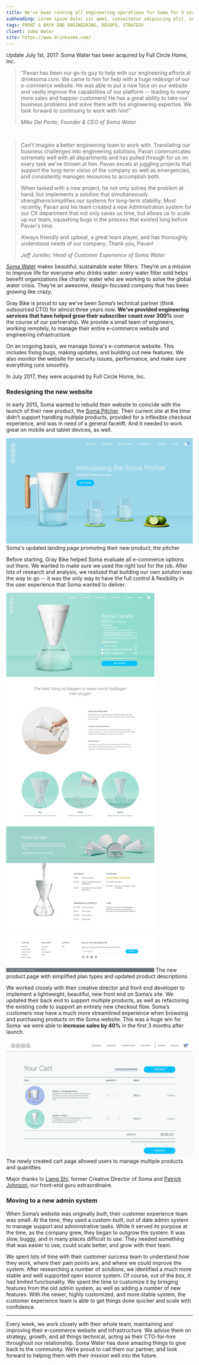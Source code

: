 ```yaml
---
title: We've been running all engineering operations for Soma for 3 years.
subheading: Lorem ipsum dolor sit amet, consectetur adipiscing elit, sed do eiusmod tempor incididunt.
tags: FRONT & BACK END ENGINEERING, DEVOPS, STRATEGY
client: Soma Water
site: https://www.drinksoma.com/
---
```


<p class="text-center callout"><span>Update July 1st, 2017: Soma Water has been acquired by Full Circle Home, Inc.</span></p>

> “Pavan has been our go-to guy to help with our engineering efforts at drinksoma.com. We came to him for help with a huge redesign of our e-commerce website. He was able to put a new face on our website and vastly improve the capabilities of our platform -- leading to many more sales and happier customers! He has a great ability to take our business problems and solve them with his engineering expertise. We look forward to continuing to work with him!”
>
> <cite>Mike Del Ponte, Founder & CEO of Soma Water</cite>

<br>

>Can't imagine a better engineering team to work with. Translating our business challenges into engineering solutions, Pavan communicates extremely well with all departments and has pulled through for us on every task we've thrown at him. Pavan excels at juggling projects that support the long-term vision of the company as well as emergencies, and consistently manages resources to accomplish both.
>
>When tasked with a new project, he not only solves the problem at hand, but implements a solution that simultaneously strengthens/simplifies our systems for long-term stability. Most recently, Pavan and his team created a new Administration system for our CX department that not only saves us time, but allows us to scale up our team, squashing bugs in the process that existed long before Pavan's time.
>
>Always friendly and upbeat, a great team player, and has thoroughly understood needs of our company. Thank you, Pavan!
>
><cite>Jeff Jureller, Head of Customer Experience of Soma Water</cite>


[Soma Water] makes beautiful, sustainable water filters. They’re on a mission to improve life for everyone who drinks water: every water filter sold helps benefit organizations like charity: water who are working to solve the global water crisis. They’re an awesome, design-focused company that has been growing like crazy.


Gray Bike is proud  to say we’ve been Soma’s technical partner (think outsourced CTO) for almost three years now. **We’ve provided engineering services that have helped grow their subscriber count over 300%** over the course of our partnership. We provide a small team of engineers, working remotely, to manage their entire e-commerce website and engineering infrastructure.

On an ongoing basis, we manage Soma's e-commerce website. This includes fixing bugs, making updates, and building out new features. We also monitor the website for security issues, performance, and make sure everything runs smoothly.

In July 2017, they were acquired by Full Circle Home, Inc.

### Redesigning the new website

In early 2015, Soma wanted to rebuild their website to coincide with the launch of their new product, the [Soma Pitcher]. Their current site at the time didn’t support handling multiple products, provided for a inflexible checkout experience, and was in need of a general facelift. And it needed to work great on mobile and tablet devices, as well.


<p class='case-study__image-display text-center'>
  <img src='/images/work/soma-water/soma-landing-page.jpg'>
  <span>Soma's updated landing page promoting their new product, the pitcher</span>
</p>

Before starting, Gray Bike helped Soma evaluate all e-commerce options out there. We wanted to make sure we used the right tool for the job. After lots of research and analysis, we realized that building our own solution was the way to go -- it was the only way to have the full control & flexibility in the user experience that Soma wanted to deliver.

<p class='case-study__image-display text-center'>
  <img src='/images/work/soma-water/soma-carafe-page.jpg'>
  <span>The new product page with simplified plan types and updated product descriptions</span>
</p>

We worked closely with their creative director and front end developer to implement a lightweight, beautiful, new front end on Soma’s site. We updated their back end to support multiple products, as well as refactoring the existing code to support an entirely new checkout flow. Soma’s customers now have a much more streamlined experience when browsing and purchasing products on the Soma website.  This was a huge win for Soma: we were able to **increase sales by 40%** in the first 3 months after launch.

<p class='case-study__image-display text-center'>
  <img src='/images/work/soma-water/soma-cart-page.jpg'>
  <span>The newly created cart page allowed users to manage multiple products and quantities</span>
</p>

Major thanks to [Liang Shi], former Creative Director of Soma and [Patrick Johnson], our front-end guru extraordinaire.

### Moving to a new admin system

When Soma’s website was originally built, their customer experience team was small. At the time, they used a custom-built, out of date admin system to manage support and administrative tasks. While it served its purpose at the time, as the company grew, they began to outgrow the system. It was slow, buggy, and in many places difficult to use. They needed something that was easier to use, could scale better, and grow with their team.

We spent lots of time with their customer success team to understand how they work, where their pain points are, and where we could improve the system. After researching a number of solutions, we identified a much more stable and well supported open source system. Of course, out of the box, it had limited functionality. We spent the time to customize it by bringing features from the old admin system, as well as adding a number of new features. With the newer, highly customized, and more stable system, the customer experience team is able to get things done quicker and scale with confidence.

<hr>

Every week, we work closely with their whole team, maintaining and improving their e-commerce website and infrastructure. We advise them on strategy, growth, and all things technical, acting as their CTO-for-hire throughout our relationship. Soma Water has done amazing things to give back to the community. We’re proud to call them our partner, and look forward to helping them with their mission well into the future.

[Soma Water]: https://www.drinksoma.com/
[Soma Pitcher]: https://www.drinksoma.com/pitcher
[Liang Shi]: http://lian.gs/
[Patrick Johnson]: http://pbj.me/
